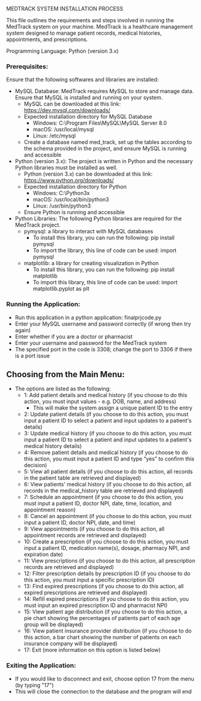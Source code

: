 MEDTRACK SYSTEM INSTALLATION PROCESS 

This file outlines the requirements and steps involved in running the MedTrack system on your machine.
MedTrack is a healthcare management system designed to manage patient records, medical histories, appointments, and prescriptions.

Programming Language: Python (version 3.x)

### Prerequisites:
Ensure that the following softwares and libraries are installed:
- MySQL Database: MedTrack requires MySQL to store and manage data. Ensure that MySQL is installed and running on your system.
  - MySQL can be downloaded at this link: https://dev.mysql.com/downloads/
  - Expected installation directory for MySQL Database
    - Windows: C:\Program Files\MySQL\MySQL Server 8.0
    - macOS: /usr/local/mysql
    - Linux: /etc/mysql
  - Create a database named med_track, set up the tables according to the schema provided in the project, and ensure MySQL is running and accessible
- Python (version 3.x): The project is written in Python and the necessary Python libraries must be installed as well.
  - Python (version 3.x) can be downloaded at this link: https://www.python.org/downloads/
  - Expected installation directory for Python
    - Windows: C:\Python3x
    - macOS: /usr/local/bin/python3
    - Linux: /usr/bin/python3
  - Ensure Python is running and accessible
- Python Libraries: The following Python libraries are required for the MedTrack project.
  - pymysql: a library to interact with MySQL databases
    - To install this library, you can run the following: pip install pymysql
    - To import the library, this line of code can be used: import pymysql
  - matplotlib: a library for creating visualization in Python
    - To install this library, you can run the following: pip install matplotlib
    - To import this library, this line of code can be used: import matplotlib.pyplot as plt 

### Running the Application:
- Run this application in a python application: finalprjcode.py
- Enter your MySQL username and password correctly (if wrong then try again)
- Enter whether if you are a doctor or pharmacist
- Enter your username and password for the MedTrack system
- The specified port in the code is 3308; change the port to 3306 if there is a port issue

## Choosing from the Main Menu:
- The options are listed as the following:
  - 1: Add patient details and medical history (if you choose to do this action, you must input values - e.g. DOB, name, and address)
    - This will make the system assign a unique patient ID to the entry
  - 2: Update patient details (if you choose to do this action, you must input a patient ID to select a patient and input updates to a patient's details)
  - 3: Update medical history (if you choose to do this action, you must input a patient ID to select a patient and input updates to a patient's medical history details)
  - 4: Remove patient details and medical history (if you choose to do this action, you must input a patient ID and type “yes” to confirm this decision)
  - 5: View all patient details (if you choose to do this action, all records in the patient table are retrieved and displayed)
  - 6: View patients' medical history (if you choose to do this action, all records in the medical_history table are retrieved and displayed)
  - 7: Schedule an appointment (if you choose to do this action, you must input a patient ID, doctor NPI, date, time, location, and appointment reason)
  - 8: Cancel an appointment (if you choose to do this action, you must input a patient ID, doctor NPI, date, and time)
  - 9: View appointments (if you choose to do this action, all appointment records are retrieved and displayed)
  - 10: Create a prescription (if you choose to do this action, you must input a patient ID, medication name(s), dosage, pharmacy NPI, and expiration date)
  - 11: View prescriptions (if you choose to do this action, all prescription records are retrieved and displayed)
  - 12: Filter prescription details by prescription ID (if you choose to do this action, you must input a specific prescription ID)
  - 13: Find expired prescriptions (if you choose to do this action, all expired prescriptions are retrieved and displayed)
  - 14: Refill expired prescriptions (if you choose to do this action, you must input an expired prescription ID and pharmacist NPI)
  - 15: View patient age distribution (if you choose to do this action, a pie chart showing the percentages of patients part of each age group will be displayed)
  - 16: View patient insurance provider distribution (if you choose to do this action, a bar chart showing the number of patients on each insurance company will be displayed)
  - 17: Exit (more information on this option is listed below)

### Exiting the Application:
- If you would like to disconnect and exit, choose option 17 from the menu (by typing "17")
- This will close the connection to the database and the program will end
